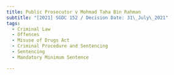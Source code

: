 ```yaml
---
title: Public Prosecutor v Mohmad Taha Bin Rahman
subtitle: "[2021] SGDC 152 / Decision Date: 31\_July\_2021"
tags:
  - Criminal Law
  - Offences
  - Misuse of Drugs Act
  - Criminal Procedure and Sentencing
  - Sentencing
  - Mandatory Minimum Sentence

---
```

